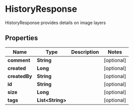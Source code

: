 

# HistoryResponse

HistoryResponse provides details on image layers

## Properties

| Name | Type | Description | Notes |
|------------ | ------------- | ------------- | -------------|
|**comment** | **String** |  |  [optional] |
|**created** | **Long** |  |  [optional] |
|**createdBy** | **String** |  |  [optional] |
|**id** | **String** |  |  [optional] |
|**size** | **Long** |  |  [optional] |
|**tags** | **List&lt;String&gt;** |  |  [optional] |



